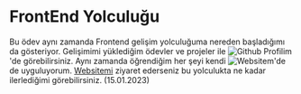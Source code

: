 # FrontEnd Yolculuğu 


Bu ödev aynı zamanda Frontend gelişim yolculuğuma nereden başladığımı da gösteriyor. Gelişimimi yüklediğim ödevler ve projeler ile ![Github Profilim](https://github.com/srdrbl)'de görebilirsiniz. Aynı zamanda öğrendiğim her şeyi kendi ![Websitem](https://www.serdarbal.com)'de de uyguluyorum. [Websitemi](https://www.serdarbal.com) ziyaret ederseniz bu yolculukta ne kadar ilerlediğimi görebilirsiniz. (15.01.2023)